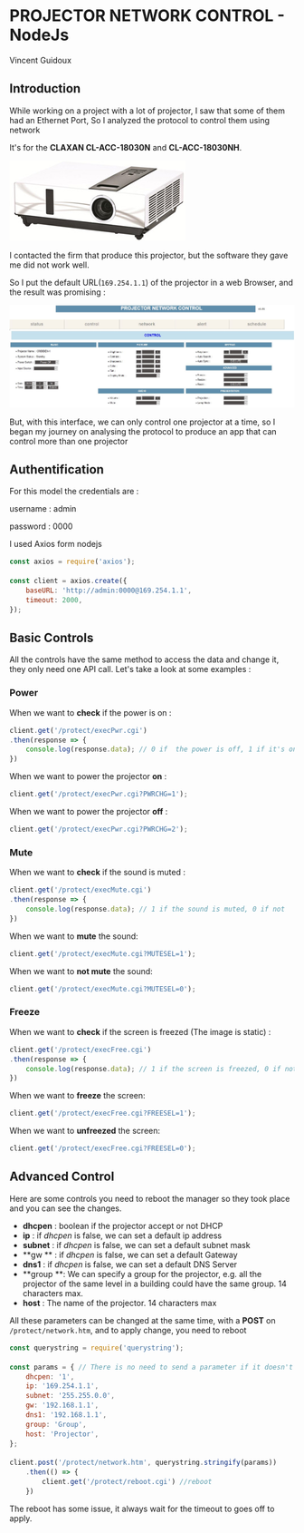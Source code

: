 # PROJECTOR NETWORK CONTROL - NodeJs

Vincent Guidoux 

## Introduction

While working on a project with a lot of projector, I saw that some of them had an Ethernet Port, So I analyzed the protocol to control them using network

It's for the **CLAXAN CL-ACC-18030N** and **CL-ACC-18030NH**.

![CL-ACC-18030NH](./pictures/claxan_cl_acc_18030NH.jpg)

I contacted the firm that produce this projector, but the software they gave me did not work well.

So I put the default URL(`169.254.1.1`) of the projector in a web Browser, and the result was promising :

![ProjectorNetworkControl](./pictures/ProjectorNetworkControl.JPG)

But, with this interface, we can only control one projector at a time, so I began my journey on analysing the protocol to produce an app that can control more than one projector

## Authentification

For this model the credentials are :

username : admin

password : 0000

I used Axios form nodejs

```javascript
const axios = require('axios');

const client = axios.create({
    baseURL: 'http://admin:0000@169.254.1.1',
    timeout: 2000,
});
```

## Basic Controls

All the controls have the same method to access the data and change it, they only need one API call. Let's take a look at some examples :

### Power

When we want to **check** if the power is on :

```javascript
client.get('/protect/execPwr.cgi')
.then(response => {
    console.log(response.data); // 0 if  the power is off, 1 if it's on
})
```

When we want to power the projector **on** :

```javascript
client.get('/protect/execPwr.cgi?PWRCHG=1');
```

When we want to power the projector **off** :

```javascript
client.get('/protect/execPwr.cgi?PWRCHG=2');
```

### Mute

When we want to **check** if the sound is muted :

```javascript
client.get('/protect/execMute.cgi')
.then(response => {
    console.log(response.data); // 1 if the sound is muted, 0 if not
})
```

When we want to **mute** the sound:

```javascript
client.get('/protect/execMute.cgi?MUTESEL=1');
```

When we want to **not mute** the sound:

```javascript
client.get('/protect/execMute.cgi?MUTESEL=0');
```

### Freeze

When we want to **check** if the screen is freezed (The image is static) :

```javascript
client.get('/protect/execFree.cgi')
.then(response => {
    console.log(response.data); // 1 if the screen is freezed, 0 if not
})
```

When we want to **freeze** the screen:

```javascript
client.get('/protect/execFree.cgi?FREESEL=1');
```

When we want to **unfreezed** the screen:

```javascript
client.get('/protect/execFree.cgi?FREESEL=0');
```

## Advanced Control

Here are some controls you need to reboot the manager so they took place and you can see the changes. 

- **dhcpen** : boolean if the projector accept or not DHCP
- **ip** : if *dhcpen* is false, we can set a default ip address
- **subnet** : if *dhcpen* is false, we can set a default subnet mask
- **gw ** : if *dhcpen* is false, we can set a default Gateway
- **dns1** : if *dhcpen* is false, we can set a default DNS Server
- **group **: We can specify a group for the projector, e.g. all the projector of the same level in a building could have the same group. 14 characters max.
- **host** : The name of the projector. 14 characters max

All these parameters can be changed at the same time, with a **POST** on `/protect/network.htm`, and to apply change, you need to reboot

```javascript
const querystring = require('querystring');

const params = { // There is no need to send a parameter if it doesn't change.
    dhcpen: '1',
    ip: '169.254.1.1',
    subnet: '255.255.0.0',
    gw: '192.168.1.1',
    dns1: '192.168.1.1',
    group: 'Group',
    host: 'Projector',
};

client.post('/protect/network.htm', querystring.stringify(params))
    .then(() => {
        client.get('/protect/reboot.cgi') //reboot
    })
```

The reboot has some issue,  it always wait for the timeout to goes off to apply.

